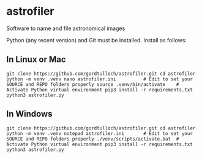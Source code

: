 # astrofiler
Software to name and file astronomical images

Python (any recent version) and Git must be installed. Install as follows:

## In Linux or Mac
`git clone https://github.com/gordtulloch/astrofiler.git
cd astrofiler
python -m venv .venv
nano astrofiler.ini          # Edit to set your SOURCE and REPO folders properly
source .venv/bin/activate    # Activate Python virtual environment
pip3 install -r requirements.txt
python3 astrofiler.py`

##  In Windows
`git clone https://github.com/gordtulloch/astrofiler.git
cd astrofiler
python -m venv .venv
notepad astrofiler.ini       # Edit to set your SOURCE and REPO folders properly
./venv/scripts/activate.bat  # Activate Python virtual environment
pip3 install -r requirements.txt
python3 astrofiler.py`




